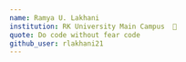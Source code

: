 ```yaml
---
name: Ramya U. Lakhani 
institution: RK University Main Campus  🚩 
quote: Do code without fear code
github_user: rlakhani21
---
```

